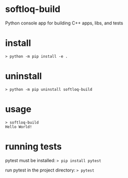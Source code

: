 # softloq-build
Python console app for building C++ apps, libs, and tests

# install
`> python -m pip install -e .`

# uninstall
`> python -m pip uninstall softloq-build`

# usage
```
> softloq-build
Hello World!
```

# running tests
pytest must be installed: `> pip install pytest`

run pytest in the project directory: `> pytest`
